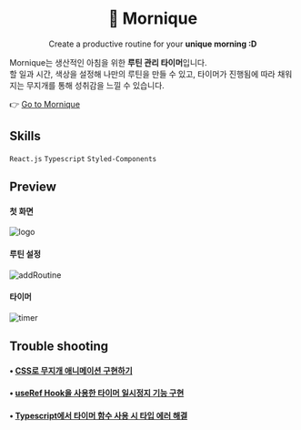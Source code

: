 

<!-- LOGO -->



<h1 style="border-bottom: none;" align="center">
  🌈 Mornique
</h1>

  <p align="center">
    Create a productive routine for your <strong>unique morning :D</strong>
    <br />
  </p>
                                                                                    
Mornique는 생산적인 아침을 위한 <strong>루틴 관리 타이머</strong>입니다. <br /> 
할 일과 시간, 색상을 설정해 나만의 루틴을 만들 수 있고, 타이머가 진행됨에 따라 채워지는 무지개를 통해 성취감을 느낄 수 있습니다.

👉 [Go to Mornique](https://morniqueee.netlify.app/)

## Skills

`React.js` `Typescript` `Styled-Components` 

## Preview
#### 첫 화면
![logo](https://github.com/soooee4/test/assets/126536384/b55b673f-13fa-48a3-82ab-a38a742e0d04)

#### 루틴 설정

![addRoutine](https://github.com/soooee4/test/assets/126536384/ec14ca02-91ca-4661-8278-e9603f857df2)

#### 타이머

![timer](https://github.com/soooee4/test/assets/126536384/8e853cd5-0c16-406b-b676-719c31128c44)


## Trouble shooting

#### • [CSS로 무지개 애니메이션 구현하기](https://velog.io/@soooee/CSS%EB%A1%9C-%EB%AA%A8%EC%96%91-%ED%83%80%EC%9D%B4%EB%A8%B8-%EA%B5%AC%ED%98%84%ED%95%98%EA%B8%B0)
#### • [useRef Hook을 사용한 타이머 일시정지 기능 구현](https://velog.io/@soooee/React-%ED%83%80%EC%9D%B4%EB%A8%B8-%EC%9D%BC%EC%8B%9C%EC%A0%95%EC%A7%80-%EA%B8%B0%EB%8A%A5-%EA%B5%AC%ED%98%84-useRef%EB%A1%9C-%EC%95%A0%EB%8B%88%EB%A9%94%EC%9D%B4%EC%85%98-%EC%A0%9C%EC%96%B4%ED%95%98%EA%B8%B0)
#### • [Typescript에서 타이머 함수 사용 시 타입 에러 해결](https://velog.io/@soooee/Typescript%EC%97%90%EC%84%9C-%ED%83%80%EC%9D%B4%EB%A8%B8-%ED%95%A8%EC%88%98-%EC%82%AC%EC%9A%A9-%EC%8B%9C-%ED%83%80%EC%9E%85-%EC%97%90%EB%9F%AC-%ED%95%B4%EA%B2%B0)
